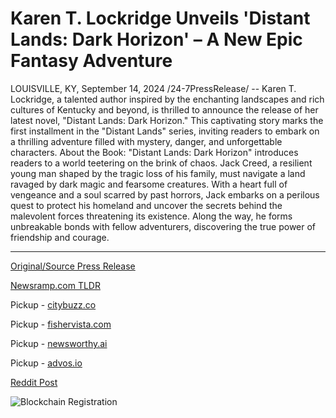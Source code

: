 # Karen T. Lockridge Unveils 'Distant Lands: Dark Horizon' – A New Epic Fantasy Adventure

LOUISVILLE, KY, September 14, 2024 /24-7PressRelease/ -- Karen T. Lockridge, a talented author inspired by the enchanting landscapes and rich cultures of Kentucky and beyond, is thrilled to announce the release of her latest novel, "Distant Lands: Dark Horizon." This captivating story marks the first installment in the "Distant Lands" series, inviting readers to embark on a thrilling adventure filled with mystery, danger, and unforgettable characters.  About the Book:  "Distant Lands: Dark Horizon" introduces readers to a world teetering on the brink of chaos. Jack Creed, a resilient young man shaped by the tragic loss of his family, must navigate a land ravaged by dark magic and fearsome creatures. With a heart full of vengeance and a soul scarred by past horrors, Jack embarks on a perilous quest to protect his homeland and uncover the secrets behind the malevolent forces threatening its existence. Along the way, he forms unbreakable bonds with fellow adventurers, discovering the true power of friendship and courage. 

---

[Original/Source Press Release](https://www.24-7pressrelease.com/press-release/514324/karen-t-lockridge-unveils-distant-lands-dark-horizon-a-new-epic-fantasy-adventure)
                    

[Newsramp.com TLDR](https://newsramp.com/curated-news/new-release-distant-lands-dark-horizon-by-karen-t-lockridge-takes-readers-on-a-thrilling-adventure/24f8c10b3f04b4db7df42fb07877ad72) 


Pickup - [citybuzz.co](https://citybuzz.co/2024/09/14/karen-t-lockridge-launches-epic-fantasy-series-with-distant-lands-dark-horizon)

Pickup - [fishervista.com](https://fishervista.com/en/kentucky-author-karen-t-lockridge-launches-new-epic-fantasy-series/20246831)

Pickup - [newsworthy.ai](https://newsworthy.ai/curated/karen-t-lockridge-s-distant-lands-dark-horizon-launches-new-epic-fantasy-series/20246831)

Pickup - [advos.io](https://advos.io/en/karen-t-lockridge-launches-new-epic-fantasy-series-with-distant-lands-dark-horizon/20246831)
 



[Reddit Post](https://www.reddit.com/r/BookNews/comments/1fh6yt4/new_release_distant_lands_dark_horizon_by_karen_t/) 



![Blockchain Registration](https://cdn.newsramp.app/24-7PressRelease/qrcode/249/14/joke4PIR.webp)